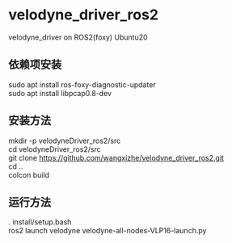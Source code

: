 # velodyne_driver_ros2
velodyne_driver on ROS2(foxy) Ubuntu20 
## 依赖项安装  
sudo apt install ros-foxy-diagnostic-updater  
sudo apt install libpcap0.8-dev  
  
## 安装方法  
mkdir -p velodyneDriver_ros2/src  
cd velodyneDriver_ros2/src  
git clone https://github.com/wangxizhe/velodyne_driver_ros2.git  
cd ..  
colcon build  

## 运行方法  
. install/setup.bash  
ros2 launch velodyne velodyne-all-nodes-VLP16-launch.py 

